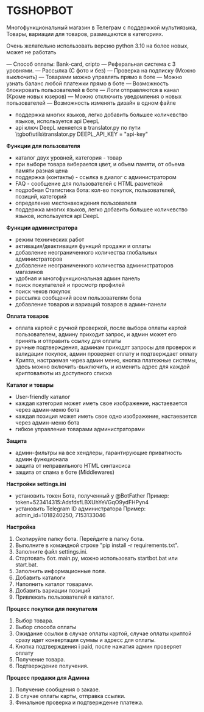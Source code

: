 # TGSHOPBOT
Многофункциональный магазин в Телеграм с поддержкой мультиязыка, Товары, вариации для товаров, размещаются в категориях. 

Очень желательно использовать версию python 3.10 на более новых, может не работать


— Способ оплаты: Bank-card, cripto
— Реферальная система с З уровнями.
— Рассылка (С фото и без)
— Проверка на подписку (Можно выключить)
— Товарами можно управлять прямо в боте
— Можно узнать баланс любой платежки прямо в боте
— Возможность блокировать пользователей в боте
— Логи отправляются в канал (Кроме новых юзеров)
— Можно отключить уведомления о новых пользователей
— Возможность изменять дизайн в одном файле
- поддержка многих языков, легко добавить большее количевство языков, используется api DeepL
- api ключ DeepL меняется в translator.py по пути \tgbot\utils\translator.py
DEEPL_API_KEY = "api-key"



**Функции для пользователя**
- каталог двух уровней, категория - товар
- при выборе товара виберается цвет, и обьем памяти, от обьема памяти разная цена
- поддержка (контакты) - ссылка в диалог с администратором
- FAQ - сообщение для пользователей с HTML разметкой
- подробная Статистика бота: кол-во покупок, пользователей, позиций, категорий
- определение местонахождения пользователя
- поддержка многих языков, легко добавить большее количевство языков, используется api DeepL



**Функции администратора**
- режим технических работ
- активация/деактивация функций продажи и оплаты
- добавление неограниченного количества глобальных администраторов
- добавление неограниченного количества администраторов магазинов
- удобная и многофункциональная админ панель
- поиск покупателей и просмотр профилей
- поиск чеков покупок
- рассылка сообщений всем пользователям бота
- добавление товаров и вариаций товаров в админ-панели


**Оплата товаров**
- оплата картой с ручной проверкой, после выбора оплаты картой пользователем, админу приходит запрос,
  и админ может его принять и отправить ссылку для оплаты
- ручные подтверждения, админам приходят запросы для проверок и валидации покупок,
  админ проверяет оплату и подтверждает оплату
- Крипта, настраемая через админ меню, кнопка платежные системы, здесь можно включить-выключить, и 
  изменить адрес для каждой криптовалюты из доступного списка


**Каталог и товары**
- User-friendly каталог
- каждая категория может иметь свое изображение, настаевается через админ-меню бота
- каждая позиция может иметь свое одно изображение, настаевается через админ-меню бота
- гибкое управление товарами администраторами


**Защита**
- админ-фильтры на все хендлеры, гарантирующие приватность админ функционала
- защита от неправильного HTML синтаксиса
- защита от спама в боте (Middlewares)


**Настройки settings.ini**
- установить токен Бота, полученный у @BotFather
Пример: token=523414315:AdsfdsfLBXUhYeVGqO9ydFHPyn4
- установить Telegram ID администратора
Пример: admin_id=1018240250, 7153133046


**Настройка**
1. Скопируйте папку бота. Перейдите в папку бота.
2. Выполните в командной строке "pip install -r requirements.txt".
2. Заполните файл settings.ini.
3. Стартовать бот. main.py, можно использовать startbot.bat или start.bat.
4. Заполнить информационные поля.
5. Добавить каталоги
6. Наполнить каталог товарами.
7. Добавить вариации позиций
8. Привлекать пользователей в каталог.


**Процесс покупки для покупателя**
1. Выбор товара.
2. Выбор способа оплаты
3. Ожидание ссылки в случае оплаты картой, случае оплаты криптой сразу идет конвертация суммы и адресс для оплаты.
4. Кнопка подтверждения i paid, после нажатия админ проверяет оплату
5. Получение товара.
6. Подтверждение получения.


**Процесс продажи для Админа**
1. Получение сообщения о заказе.
2. В случае оплаты карты, отправка ссылки.
3. Финальное проверка и подтверждение платежа.



